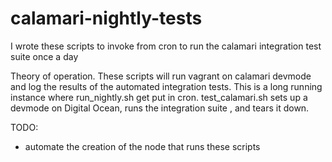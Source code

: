 # calamari-nightly-tests
I wrote these scripts to invoke from cron to run the calamari integration test suite once a day

Theory of operation.
These scripts will run vagrant on calamari devmode and log the results of the automated integration tests.
This is a long running instance where run_nightly.sh get put in cron.
test_calamari.sh sets up a devmode on Digital Ocean, runs the integration suite , and tears it down.

TODO:
* automate the creation of the node that runs these scripts

